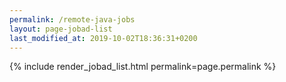 ```yaml
---
permalink: /remote-java-jobs
layout: page-jobad-list
last_modified_at: 2019-10-02T18:36:31+0200
---
```

{% include render_jobad_list.html permalink=page.permalink %}
